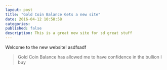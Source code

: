 ```yaml
---
layout: post
title: "Gold Coin Balance Gets a new site"
date: 2016-04-12 10:58:58
categories:
published: false
description: This is a great new site for sd great stuff
---
```


Welcome to the new website! asdfsadf


> Gold Coin Balance has allowed me to have confidence in the bullion I buy

